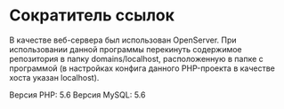 # Сократитель ссылок

В качестве веб-сервера был использован OpenServer. При использовании данной программы перекинуть содержимое репозитория в папку domains/localhost, расположенную в папке с программой (в настройках конфига данного PHP-проекта в качестве хоста указан localhost).

Версия PHP: 5.6
Версия MySQL: 5.6
